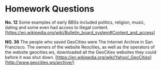 # Homework Questions
**No. 12**
Some examples of early BBSs included politics, religion, music, dating and some even had access to illegal content. [https://en.wikipedia.org/wiki/Bulletin_board_system#Content_and_access]




**NO. 36**
The people who saved GeoCities were The Internet Archive in San Francisco. The owners of the website Reocities, as well as the operators of the website geocities.ws, downloaded all the GeoCities websites they could before it was shut down.
[https://en.wikipedia.org/wiki/Yahoo!_GeoCities]
[http://www.geocities.ws/archive/]

